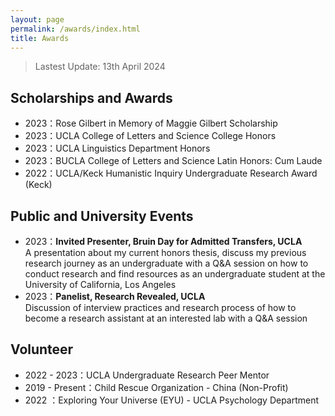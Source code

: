 ```yaml
---
layout: page
permalink: /awards/index.html
title: Awards
---
```


> Lastest Update: 13th April 2024 &nbsp;

## Scholarships and Awards

- 2023：Rose Gilbert in Memory of Maggie Gilbert Scholarship
- 2023：UCLA College of Letters and Science College Honors
- 2023：UCLA Linguistics Department Honors
- 2023：BUCLA College of Letters and Science Latin Honors: Cum Laude
- 2022：UCLA/Keck Humanistic Inquiry Undergraduate Research Award (Keck)  


## Public and University Events 

- 2023：**Invited Presenter, Bruin Day for Admitted Transfers, UCLA** <br>A presentation about my current honors thesis, discuss my previous research journey as an undergraduate with a Q&A session on how to conduct research and find resources as an undergraduate student at the University of California, Los Angeles
- 2023：**Panelist, Research Revealed, UCLA** <br>Discussion of interview practices and research process of how to become a research assistant at an interested lab with a Q&A session

## Volunteer


- 2022 - 2023：UCLA Undergraduate Research Peer Mentor
- 2019 - Present：Child Rescue Organization - China (Non-Profit)
- 2022 ：Exploring Your Universe (EYU) - UCLA Psychology Department 
